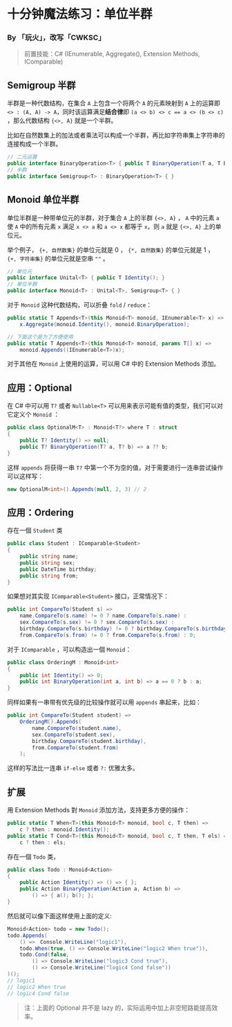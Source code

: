 # 十分钟魔法练习：单位半群

### By 「玩火」，改写「CWKSC」

> 前置技能：C# (IEnumerable, Aggregate(), Extension Methods, IComparable)

## Semigroup 半群

半群是一种代数结构，在集合 `A` 上包含一个将两个 `A` 的元素映射到 `A` 上的运算即 `<> : (A, A) -> A​` ，同时该运算满足**结合律**即 `(a <> b) <> c == a <> (b <> c)` ，那么代数结构 `{<>, A}` 就是一个半群。

比如在自然数集上的加法或者乘法可以构成一个半群，再比如字符串集上字符串的连接构成一个半群。

```csharp
// 二元运算
public interface BinaryOperation<T> { public T BinaryOperation(T a, T b); }
// 半群
public interface Semigroup<T> : BinaryOperation<T> { }
```

## Monoid 单位半群

单位半群是一种带单位元的半群，对于集合 `A` 上的半群 `{<>, A}` ， `A` 中的元素 `a` 使 `A` 中的所有元素 `x` 满足 `x <> a` 和 `a <> x` 都等于 `x`，则 `a` 就是 `{<>, A}` 上的单位元。

举个例子， `{+, 自然数集}` 的单位元就是 0 ， `{*, 自然数集}` 的单位元就是 1 ， `{+, 字符串集}` 的单位元就是空串 `""` 。

```csharp
// 单位元
public interface Unital<T> { public T Identity(); }
// 单位半群
public interface Monoid<T> : Unital<T>, Semigroup<T> { }
```

对于 `Monoid` 这种代数结构，可以折叠 `fold` / `reduce`：

```csharp
public static T Appends<T>(this Monoid<T> monoid, IEnumerable<T> x) => 
    x.Aggregate(monoid.Identity(), monoid.BinaryOperation);

// 下面这个是为了方便使用
public static T Appends<T>(this Monoid<T> monoid, params T[] x) =>
    monoid.Appends((IEnumerable<T>)x);
```

对于其他在 `Monoid` 上使用的运算，可以用 C# 中的 Extension Methods 添加。

## 应用：Optional

在 C# 中可以用 `T?` 或者 `Nullable<T>` 可以用来表示可能有值的类型，我们可以对它定义个 `Monoid` ：

```csharp
public class OptionalM<T> : Monoid<T?> where T : struct
{
    public T? Identity() => null;
    public T? BinaryOperation(T? a, T? b) => a ?? b;
}
```

这样 `appends` 将获得一串 `T?` 中第一个不为空的值，对于需要进行一连串尝试操作可以这样写：

```csharp
new OptionalM<int>().Appends(null, 2, 3) // 2
```

## 应用：Ordering

存在一個 `Student` 类

```csharp
public class Student : IComparable<Student>
{
    public string name;
    public string sex;
    public DateTime birthday;
    public string from;
}
```

如果想对其实现 `IComparable<Student>` 接口，正常情况下：

```csharp
public int CompareTo(Student s) =>
    name.CompareTo(s.name) != 0 ? name.CompareTo(s.name) : 
    sex.CompareTo(s.sex) != 0 ? sex.CompareTo(s.sex) :
    birthday.CompareTo(s.birthday) != 0 ? birthday.CompareTo(s.birthday) :
    from.CompareTo(s.from) != 0 ? from.CompareTo(s.from) : 0;
```

对于 `IComparable` ，可以构造出一個 `Monoid`：

```csharp
public class OrderingM : Monoid<int>
{
    public int Identity() => 0;
    public int BinaryOperation(int a, int b) => a == 0 ? b : a;
}
```

同样如果有一串带有优先级的比较操作就可以用 `appends` 串起来，比如：

```csharp
public int CompareTo(Student student) => 
    OrderingM().Appends(
        name.CompareTo(student.name),
        sex.CompareTo(student.sex),
        birthday.CompareTo(student.birthday),
        from.CompareTo(student.from)
    );
```

这样的写法比一连串 `if-else` 或者 `?:` 优雅太多。

## 扩展

用 Extension Methods 對 `Monoid` 添加方法，支持更多方便的操作：

```csharp
public static T When<T>(this Monoid<T> monoid, bool c, T then) => 
    c ? then : monoid.Identity();
public static T Cond<T>(this Monoid<T> monoid, bool c, T then, T els) => 
    c ? then : els;
```

存在一個 `Todo` 类，

```csharp
public class Todo : Monoid<Action>
{
    public Action Identity() => () => { };
    public Action BinaryOperation(Action a, Action b) =>
        () => { a(); b(); };
}
```

然后就可以像下面这样使用上面的定义:

```csharp
Monoid<Action> todo = new Todo();
todo.Appends(
    () =>　Console.WriteLine("logic1"),
    todo.When(true, () => Console.WriteLine("logic2 When true")),
    todo.Cond(false,
        () => Console.WriteLine("logic3 Cond true"),
        () => Console.WriteLine("logic4 Cond false"))
)();
// logic1
// logic2 When true
// logic4 Cond false
```

> 注：上面的 Optional 并不是 lazy 的，实际运用中加上非空短路能提高效率。